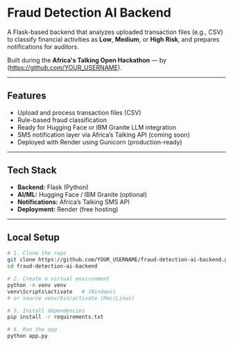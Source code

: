 #  Fraud Detection AI Backend

A Flask-based backend that analyzes uploaded transaction files (e.g., CSV) to classify financial activities as **Low**, **Medium**, or **High Risk**, and prepares notifications for auditors.

Built during the **Africa's Talking Open Hackathon** — by (https://github.com/YOUR_USERNAME).

---

## Features
- Upload and process transaction files (CSV)
- Rule-based fraud classification
- Ready for Hugging Face or IBM Granite LLM integration
- SMS notification layer via Africa’s Talking API (coming soon)
- Deployed with Render using Gunicorn (production-ready)

---

##  Tech Stack
- **Backend:** Flask (Python)
- **AI/ML:** Hugging Face / IBM Granite (optional)
- **Notifications:** Africa’s Talking SMS API
- **Deployment:** Render (free hosting)

---

##  Local Setup

```bash
# 1. Clone the repo
git clone https://github.com/YOUR_USERNAME/fraud-detection-ai-backend.git
cd fraud-detection-ai-backend

# 2. Create a virtual environment
python -m venv venv
venv\Scripts\activate   # (Windows)
# or source venv/bin/activate (Mac/Linux)

# 3. Install dependencies
pip install -r requirements.txt

# 4. Run the app
python app.py
 
